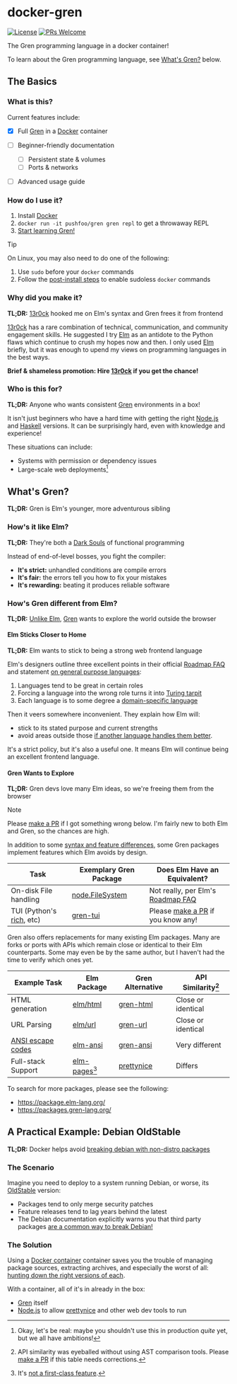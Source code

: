 # docker-gren

[![License](https://img.shields.io/badge/License-BSD_3-Clause.svg)](https://opensource.org/licenses/BSD-3-Clause)
[![PRs Welcome](https://img.shields.io/badge/PRs-welcome-brightgreen.svg)](https://makeapullrequest.com)

[Gren]: https://gren-lang.org/
[docker-overview]: https://docs.docker.com/guides/docker-overview/

The Gren programming language in a docker container!


To learn about the Gren programming language, see [What's Gren?](#whats-gren) below.

## The Basics

### What is this?

Current features include:

- [x] Full [Gren][] in a [Docker][docker-overview] container
- [ ] Beginner-friendly documentation
  - [ ] Persistent state & volumes
  - [ ] Ports & networks
- [ ] Advanced usage guide


### How do I use it?

[docker-postinstall]: https://docs.docker.com/engine/install/linux-postinstall/
[gren-learn]: https://gren-lang.org/book/

1. Install [Docker][docker-overview]
2. `docker run -it pushfoo/gren gren repl` to get a throwaway REPL
3. [Start learning Gren!](gren-learn)

> [!TIP]
> On Linux, you may also need to do one of the following:
> 1. Use `sudo` before your `docker` commands
> 2. Follow the [post-install steps][docker-postinstall] to enable sudoless `docker` commands


### Why did you make it?

[13r0ck]: https://github.com/13r0ck

**TL;DR:** [13r0ck][] hooked me on Elm's syntax and Gren frees it from frontend

[13r0ck][] has a rare combination of technical, communication, and community
engagement skills. He suggested I try [Elm][] as an antidote to the Python flaws
which continue to crush my hopes now and then. I only used [Elm][] briefly, but it
was enough to upend my views on programming languages in the best ways.

**Brief & shameless promotion: Hire [13r0ck][] if you get the chance!**

### Who is this for?

[Node.js]: https://nodejs.org/en
[Haskell]: https://www.haskell.org/
[dep-issues]: https://en.wikipedia.org/wiki/Dependency_hell

**TL;DR:** Anyone who wants consistent [Gren][] environments in a box!

It isn't just beginners who have a hard time with getting the right
[Node.js][] and [Haskell][] versions. It can be surprisingly hard, even
with knowledge and experience!

These situations can include:

* Systems with permission or dependency issues
* Large-scale web deployments[^1]


## What's Gren?

[Elm]: https://elm-lang.org/

**TL;DR:** Gren is Elm's younger, more adventurous sibling


### How's it like Elm?

[soulslike-gameplay]: https://en.wikipedia.org/wiki/Soulslike#Gameplay

**TL;DR:** They're both a [Dark Souls][soulslike-gameplay] of functional programming

Instead of end-of-level bosses, you fight the compiler:

* **It's strict:** unhandled conditions are compile errors
* **It's fair:** the errors tell you how to fix your mistakes
* **It's rewarding:** beating it produces reliable software

### How's Gren different from Elm?

[Roadmap FAQ]: https://github.com/elm/projects/blob/0d0f52abb320d1370aa7b6abc7e1007ba4c524ab/roadmap.md
[See Elm's Roadmap FAQ]: https://github.com/elm/projects/blob/0d0f52abb320d1370aa7b6abc7e1007ba4c524ab/roadmap.md#can-i-use-elm-on-servers
[Unlike Elm]: https://github.com/elm/projects/blob/0d0f52abb320d1370aa7b6abc7e1007ba4c524ab/notes/on-general-purpose.md
[domain-specific language]: https://en.wikipedia.org/wiki/Domain-specific_language
[Turing tarpit]: https://en.wikipedia.org/wiki/Turing_tarpit
[on general purpose languages]: https://github.com/elm/projects/blob/0d0f52abb320d1370aa7b6abc7e1007ba4c524ab/notes/on-general-purpose.md
[if another language handles them better]: https://github.com/elm/projects/blob/0d0f52abb320d1370aa7b6abc7e1007ba4c524ab/notes/on-general-purpose.md#relevance-to-elm

**TL;DR:** [Unlike Elm][], [Gren][] wants to explore the world outside the browser

#### Elm Sticks Closer to Home

**TL;DR:** Elm wants to stick to being a strong web frontend language

Elm's designers outline three excellent points in their official
[Roadmap FAQ][] and statement [on general purpose languages][]:

1. Languages tend to be great in certain roles
2. Forcing a language into the wrong role turns it into [Turing tarpit][]
3. Each language is to some degree a [domain-specific language][]

Then it veers somewhere inconvenient. They explain how Elm will:

* stick to its stated purpose and current strengths
* avoid areas outside those [if another language handles them better][].

It's a strict policy, but it's also a useful one. It means Elm will
continue being an excellent frontend language.

#### Gren Wants to Explore

**TL;DR:** Gren devs love many Elm ideas, so we're freeing them from the browser

[make a PR]: https://github.com/pushfoo/docker-gren/pulls
[ANSI escape codes]: https://en.wikipedia.org/wiki/ANSI_escape_code
[rich]: https://github.com/Textualize/rich?tab=readme-ov-file
[gren-tui]: https://github.com/blaix/gren-tui/tree/main
[node.FileSystem]: https://packages.gren-lang.org/package/gren-lang/node/latest/module/FileSystem

> [!NOTE]
> Please [make a PR][] if I got something wrong below.
> I'm fairly new to both Elm and Gren, so the chances are high.

[syntax and feature differences]: https://gren-lang.org/book/appendix/faq/#what-are-the-differences-between-gren-and-elm

In addition to some [syntax and feature differences][], some Gren packages implement
features which Elm avoids by design.

| Task                         | Exemplary Gren Package  | Does Elm Have an Equivalent?          |
|------------------------------|-------------------------|---------------------------------------|
| On-disk File handling        | [node.FileSystem][]     | Not really, per Elm's [Roadmap FAQ][] |
| TUI (Python's [rich][], etc) | [gren-tui][]            | Please [make a PR][] if you know any! |


[elm-ansi]: https://package.elm-lang.org/packages/wolfadex/elm-ansi/latest/
[gren-ansi]: https://packages.gren-lang.org/package/blaix/gren-ansi/version/1.0.0/overview
[elm/html]: https://package.elm-lang.org/packages/elm/html/latest/
[gren-html]: https://packages.gren-lang.org/package/icidasset/html-gren/version/4.1.0/overview
[elm/url]: https://package.elm-lang.org/packages/elm/url/latest/
[gren-url]: https://packages.gren-lang.org/package/gren-lang/url/latest/
[prettynice]: https://prettynice.dev/
[elm-pages]: https://github.com/dillonkearns/elm-pages

Gren also offers replacements for many existing Elm packages. Many are forks or
ports with APIs which remain close or identical to their Elm counterparts. Some may
even be by the same author, but I haven't had the time to verify which ones yet.


| Example Task                 | Elm Package       | Gren Alternative | API Similarity[^2] |
|------------------------------|-------------------|------------------|--------------------|
| HTML generation              | [elm/html][]      | [gren-html][]    | Close or identical |
| URL Parsing                  | [elm/url][]       | [gren-url][]     | Close or identical |
| [ANSI escape codes][]        | [elm-ansi][]      | [gren-ansi][]    | Very different     |
| Full-stack Support           | [elm-pages][][^3] | [prettynice][]   | Differs            |

To search for more packages, please see the following:

* https://package.elm-lang.org/
* https://packages.gren-lang.org/


## A Practical Example: Debian OldStable

[DontBreakDebian]: https://wiki.debian.org/DontBreakDebian

**TL;DR:** Docker helps avoid [breaking debian with non-distro packages][DontBreakDebian]

### The Scenario

[OldStable]: https://wiki.debian.org/DebianOldStable

Imagine you need to deploy to a system running Debian, or worse, its
[OldStable][] version:

* Packages tend to only merge security patches
* Feature releases tend to lag years behind the latest
* The Debian documentation explicitly warns you that third party packages
  [are a common way to break Debian!][DontBreakDebian]

### The Solution

Using a [Docker container][docker-overview] container saves you the trouble
of managing package sources, extracting archives, and especially the worst of
all: [hunting down the right versions of each][dep-issues].

With a container, all of it's in already in the box:

* [Gren][] itself
* [Node.js][] to allow [prettynice][] and other web dev tools to run

[not a first-class feature]: https://dev.to/eberfreitas/elm-in-the-server-or-anywhere-else-with-promises-5eoj

[^1]: Okay, let's be real: maybe you shouldn't use this in production *quite* yet, but we all have ambitions!
[^2]: API similarity was eyeballed without using AST comparison tools. Please [make a PR][] if this table needs corrections.
[^3]: It's [not a first-class feature][].
